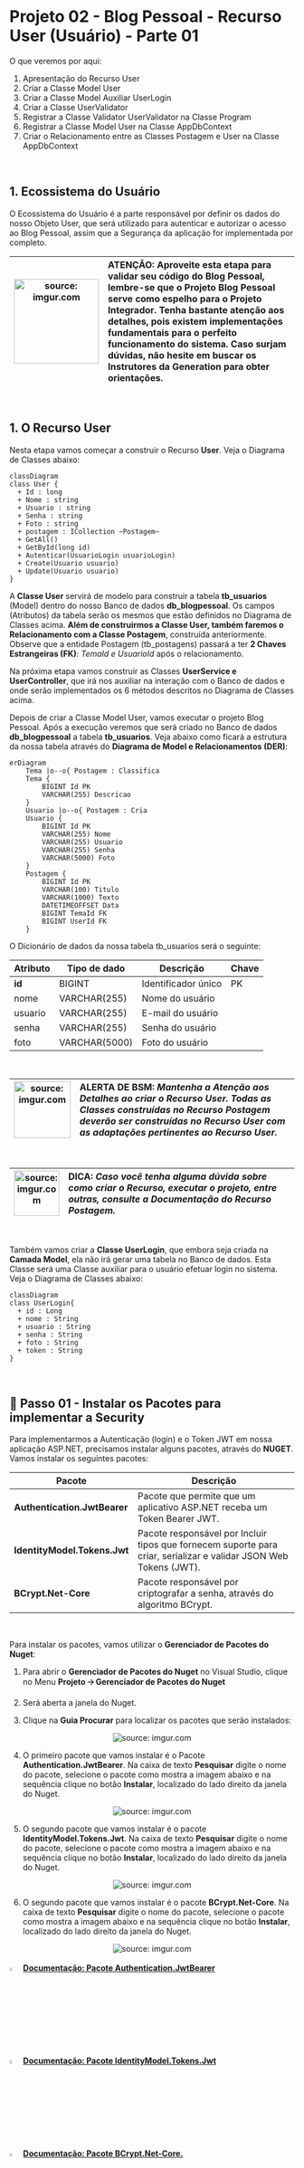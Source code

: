 <h1>Projeto 02 - Blog Pessoal - Recurso User (Usuário) - Parte 01</h1>



O que veremos por aqui:

1. Apresentação do Recurso User
2. Criar a Classe Model User
3. Criar a Classe Model Auxiliar UserLogin
4. Criar a Classe UserValidator
5. Registrar a Classe Validator UserValidator na Classe Program
6. Registrar a Classe Model User na Classe AppDbContext
7. Criar o Relacionamento entre as Classes Postagem e User na Classe AppDbContext

<br />

<h2>1. Ecossistema do Usuário</h2>



O Ecossistema do Usuário é a parte responsável por definir os dados do nosso Objeto User, que será utilizado para autenticar e autorizar o acesso ao Blog Pessoal, assim  que a Segurança da aplicação for implementada por completo. 

| <img src="https://i.imgur.com/hOgWvSc.png" title="source: imgur.com" width="150px"/> | <div align="left"> **ATENÇÃO:** Aproveite esta etapa para validar seu código do Blog Pessoal, lembre-se que o Projeto Blog Pessoal serve como espelho para o Projeto Integrador. Tenha bastante atenção aos detalhes, pois existem implementações fundamentais para o perfeito funcionamento do sistema. Caso surjam dúvidas, não hesite em buscar os Instrutores da Generation para obter orientações.</div> |
| ------------------------------------------------------------ | ------------------------------------------------------------ |

<br />

<h2>1. O Recurso User</h2>



Nesta etapa vamos começar a construir o Recurso **User**. Veja o Diagrama de Classes abaixo: 

```mermaid
classDiagram
class User {
  + Id : long
  + Nome : string
  + Usuario : string
  + Senha : string
  + Foto : string
  + postagem : ICollection ~Postagem~
  + GetAll()
  + GetById(long id)
  + Autenticar(UsuarioLogin usuarioLogin)
  + Create(Usuario usuario)
  + Update(Usuario usuario)
}
```

A **Classe User** servirá de modelo para construir a tabela **tb_usuarios** (Model) dentro do nosso Banco de dados **db_blogpessoal**. Os campos (Atributos) da tabela serão os mesmos que estão definidos no Diagrama de Classes acima. **Além de construirmos a Classe User, também faremos o Relacionamento com a Classe Postagem**, construída anteriormente. Observe que a entidade Postagem (tb_postagens) passará a ter **2 Chaves Estrangeiras (FK)**: *TemaId e UsuarioId* após o relacionamento.

Na próxima etapa vamos construir as Classes **UserService e UserController**, que irá nos auxiliar na interação com o Banco de dados e onde serão implementados os 6 métodos descritos no Diagrama de Classes acima.

Depois de criar a Classe Model User, vamos executar o projeto Blog Pessoal. Após a execução veremos que será criado no Banco de dados **db_blogpessoal** a tabela **tb_usuarios**. Veja abaixo como ficará a estrutura da nossa tabela através do **Diagrama de Model e Relacionamentos (DER)**:

```mermaid
erDiagram
    Tema |o--o{ Postagem : Classifica
    Tema {
        BIGINT Id PK
        VARCHAR(255) Descricao
    }
    Usuario |o--o{ Postagem : Cria
    Usuario {
        BIGINT Id PK
        VARCHAR(255) Nome
        VARCHAR(255) Usuario
       	VARCHAR(255) Senha
        VARCHAR(5000) Foto
    }
    Postagem {
       	BIGINT Id PK
        VARCHAR(100) Titulo
        VARCHAR(1000) Texto
       	DATETIMEOFFSET Data
        BIGINT TemaId FK
        BIGINT UserId FK
    }
```

O Dicionário de dados da nossa tabela tb_usuarios será o seguinte:

| Atributo | Tipo de dado  | Descrição           | Chave |
| -------- | ------------- | ------------------- | ----- |
| **id**   | BIGINT        | Identificador único | PK    |
| nome     | VARCHAR(255)  | Nome do usuário     |       |
| usuario  | VARCHAR(255)  | E-mail do usuário   |       |
| senha    | VARCHAR(255)  | Senha do usuário    |       |
| foto     | VARCHAR(5000) | Foto do usuário     |       |

<br />

| <img src="https://i.imgur.com/vVDBDG0.png" title="source: imgur.com" width="100px"/> | <div align="left"> **ALERTA DE BSM:** *Mantenha a Atenção aos Detalhes ao criar o Recurso User. Todas as Classes construídas no Recurso Postagem deverão ser construídas no Recurso User com as adaptações pertinentes ao Recurso User.* </div> |
| ------------------------------------------------------------ | ------------------------------------------------------------ |

<br />

| <img src="https://i.imgur.com/RfjtOFi.png" title="source: imgur.com" width="80px"/> | <div align="left"> **DICA:** *Caso você tenha alguma dúvida sobre como criar o Recurso, executar o projeto, entre outras, consulte a Documentação do Recurso Postagem.* </div> |
| ------------------------------------------------------------ | ------------------------------------------------------------ |

<br />

Também vamos criar a **Classe UserLogin**, que embora seja criada na **Camada Model**, ela não irá gerar uma tabela no Banco de dados. Esta Classe será uma Classe auxiliar para o usuário efetuar login no sistema. Veja o Diagrama de Classes abaixo:

```mermaid
classDiagram
class UserLogin{
  + id : Long
  + nome : String
  + usuario : String
  + senha : String
  + foto : String
  + token : String
}
```

<br />

<h2>👣 Passo 01 - Instalar os Pacotes para implementar a Security</h2>



Para implementarmos a Autenticação (login) e o Token JWT em nossa aplicação ASP.NET, precisamos instalar alguns pacotes, através do **NUGET**. Vamos instalar os seguintes pacotes:


| Pacote                       | Descrição                                                    |
| ---------------------------- | ------------------------------------------------------------ |
| **Authentication.JwtBearer** | Pacote que permite que um aplicativo ASP.NET receba um Token Bearer JWT. |
| **IdentityModel.Tokens.Jwt** | Pacote responsável por Incluir tipos que fornecem suporte para criar, serializar e validar JSON Web Tokens (JWT). |
| **BCrypt.Net-Core**          | Pacote responsável por criptografar a senha, através do algoritmo BCrypt. |

<br />

Para instalar os pacotes, vamos utilizar o **Gerenciador de Pacotes do Nuget**: 

1. Para abrir o **Gerenciador de Pacotes do Nuget** no Visual Studio, clique no Menu **Projeto 🡢 Gerenciador de Pacotes do Nuget**

2. Será aberta a janela do Nuget.

3. Clique na **Guia Procurar** para localizar os pacotes que serão instalados:

<div align="center"><img src="https://imgur.com/QhxqhPs.png" title="source: imgur.com" /></div>

4. O primeiro pacote que vamos instalar é o Pacote **Authentication.JwtBearer**. Na caixa de texto **Pesquisar** digite o nome do pacote, selecione o pacote como mostra a imagem abaixo e na sequência clique no botão **Instalar**, localizado do lado direito da janela do Nuget.

<div align="center"><img src="https://i.imgur.com/wE4hrJH.png" title="source: imgur.com" /></div>

5. O segundo pacote que vamos instalar é o pacote **IdentityModel.Tokens.Jwt**. Na caixa de texto **Pesquisar** digite o nome do pacote, selecione o pacote como mostra a imagem abaixo e na sequência clique no botão **Instalar**, localizado do lado direito da janela do Nuget.

<div align="center"><img src="https://i.imgur.com/ozaE0Dc.png" title="source: imgur.com" /></div>

6. O segundo pacote que vamos instalar é o pacote **BCrypt.Net-Core**. Na caixa de texto **Pesquisar** digite o nome do pacote, selecione o pacote como mostra a imagem abaixo e na sequência clique no botão **Instalar**, localizado do lado direito da janela do Nuget.

<div align="center"><img src="https://i.imgur.com/gQs1kAD.png" title="source: imgur.com" /></div>

<br />

<div align="left"><img src="https://i.imgur.com/2czVisH.png" title="source: imgur.com" width="4%"/> <a href="https://www.nuget.org/packages/Microsoft.AspNetCore.Authentication.JwtBearer/7.0.9?_src=template" target="_blank"><b>Documentação: Pacote Authentication.JwtBearer</b></a></div>

<div align="left"><img src="https://i.imgur.com/2czVisH.png" title="source: imgur.com" width="4%"/> <a href="https://www.nuget.org/packages/System.IdentityModel.Tokens.Jwt/6.32.0?_src=template" target="_blank"><b>Documentação: Pacote IdentityModel.Tokens.Jwt</b></a></div>

<div align="left"><img src="https://i.imgur.com/2czVisH.png" title="source: imgur.com" width="4%"/> <a href="https://www.nuget.org/packages/BCrypt.Net-Core/1.6.0?_src=template" target="_blank"><b>Documentação: Pacote BCrypt.Net-Core.</b></a></div>

<br />

<h2>👣 Passo 02 - Criar a Classe Model User</h2>



Vamos criar a Classe Model **User**:

1. Clique com o botão direito do mouse sobre a **pasta Model** e na sequência, clique na opção **Adicionar 🡪 Classe**
2. Na janela **Adicionar Novo item**, no item **Nome**, digite o nome da Classe (**User**) e clique no botão **Adicionar** para concluir.

Agora vamos criar o código da Classe **User**:

```c#
using blogpessoal.Model;
using Newtonsoft.Json;
using System.ComponentModel.DataAnnotations;
using System.ComponentModel.DataAnnotations.Schema;

namespace blogpessoal.Model
{
    public class User
    {

        [Key]
        [DatabaseGenerated(DatabaseGeneratedOption.Identity)]
        public long Id { get; set; }

        [Column(TypeName = "varchar")]
        [StringLength(255)]
        public string Nome { get; set; } = string.Empty;

        [Column(TypeName = "varchar")]
        [StringLength(255)]
        public string Usuario { get; set; } = string.Empty;

        [Column(TypeName = "varchar")]
        [StringLength(255)]
        public string Senha { get; set; } = string.Empty;

        [Column(TypeName = "varchar")]
        [StringLength(5000)]
        public string? Foto { get; set; } = string.Empty;

        [InverseProperty("Usuario")]
        public virtual ICollection<Postagem>? Postagem { get; set; }
    }
}
```

Veja na tabela abaixo a conversão de **Tipo de dados C# 🡪 SQL, de acordo com o que foi definido no Diagrama de Classes acima:**

| Atributo | Tipo de dado TypeScript | Tipo de dado MySQL |
| -------- | ----------------------- | ------------------ |
| **id**   | long                    | BIGINT             |
| nome     | string                  | VARCHAR(255)       |
| usuario  | string                  | VARCHAR(255)       |
| senha    | string                  | VARCHAR(255)       |
| foto     | string                  | VARCHAR(5000)      |

<br />

| <img src="https://i.imgur.com/RfjtOFi.png" title="source: imgur.com" width="100px"/> | <div align="left">**DICA:** *Para relembrar os tipos de dados do C#, <a href="https://github.com/rafaelq80/cookbook_csharp/blob/main/01_csharp/03.md">clique aqui</a> e explore os principais tipos de dados oferecidos pelo C#.* </div> |
| ------------------------------------------------------------ | ------------------------------------------------------------ |

<br />

<h2>👣 Passo 03 - Criar a Classe Model Auxiliar UserLogin</h2>



Vamos criar a Classe Model **UserLogin**:

1. Clique com o botão direito do mouse sobre a **pasta Model** e na sequência, clique na opção **Adicionar 🡪 Classe**
2. Na janela **Adicionar Novo item**, no item **Nome**, digite o nome da Classe (**UserLogin**) e clique no botão **Adicionar** para concluir.

Agora vamos criar o código da Classe **UserLogin**:

```c#
namespace blogpessoal.Model
{
    public class UserLogin
    {
        public long Id { get; set; }

        public string Nome { get; set; } = string.Empty;

        public string Usuario { get; set; } = string.Empty;

        public string Senha { get; set; } = string.Empty;

        public string Foto { get; set; } = string.Empty;

        public string Token { get; set; } = string.Empty;

    }
}
```

<br />

<h2>👣 Passo 04 - Criar a Classe Validator UserValidator</h2>



Vamos criar a Classe de Validação de dados **UserValidator**:

1. Clique com o botão direito do mouse sobre a **pasta Validator** e na sequência, clique na opção **Adicionar 🡪 Classe**
2. Na janela **Adicionar Novo item**, no item **Nome**, digite o nome da Classe (**UserValidator**) e clique no botão **Adicionar** para concluir.

Agora vamos criar o código da Classe **UserValidator**:

```c#
using blogpessoal.Model;
using blogpessoal.Models;
using FluentValidation;

namespace blogpessoal.Validator
{
    public class UserValidator : AbstractValidator<User>
    {
        public UserValidator()
        {
            RuleFor(u => u.Nome)
                .NotEmpty()
                .MaximumLength(255);

            RuleFor(u => u.Usuario)
                .NotEmpty()
                .EmailAddress();

            RuleFor(u => u.Senha)
                .NotEmpty()
                .MinimumLength(8);

            RuleFor(u => u.Foto)
                .MaximumLength(5000);

        }

    }
}
```

<br />

**Regras de Validação utilizadas**

| Propriedade            | Descrição                           |
| ---------------------- | ----------------------------------- |
| **NotEmpty()**         | A string não pode ser nula ou vazia |
| **MinimumLength(tam)** | Define o tamanho mínimo da string.  |
| **MaximumLength(tam)** | Define o tamanho máximo da string.  |
| **EmailAddress()**     | Verifica se foi digitado um e-mail. |

<br />

<h2>👣 Passo 05 - Registrar a Classe UserValidator na Classe Program</h2>



Vamos registrar a Classe **UserValidator** como um serviço na Classe **Program**. 

1. Abra a Classe **Program**;
2. Localize a linha indicada abaixo:

 <div align="left"><img src="https://i.imgur.com/VUzfWg2.png" title="source: imgur.com" /></div>

4. Após a linha indicada acima, adicione o trecho de código abaixo:

```c#
builder.Services.AddTransient<IValidator<User>, UserValidator>();
```

5. A imagem abaixo, mostra como ficará o trecho com a nova linha:

 <div align="left"><img src="https://i.imgur.com/oc5R1zg.png" title="source: imgur.com" /></div>

Veja o código completo da Classe **Program** abaixo:

```c#

using blogpessoal.Data;
using blogpessoal.Model;
using blogpessoal.Service.Implements;
using blogpessoal.Service;
using blogpessoal.Validator;
using FluentValidation;
using Microsoft.EntityFrameworkCore;

namespace blogpessoal
{
    public class Program
    {
        public static void Main(string[] args)
        {
            var builder = WebApplication.CreateBuilder(args);

            // Add services to the container.

            // Add Controller Class
            builder.Services.AddControllers()
                .AddNewtonsoftJson(options =>
                {
                    options.SerializerSettings.ReferenceLoopHandling = Newtonsoft.Json.ReferenceLoopHandling.Ignore;
                }
            );

            // Conexão com o Banco de dados
            var connectionString = builder.Configuration.
                    GetConnectionString("DefaultConnection");

            builder.Services.AddDbContext<AppDbContext>(options =>
                options.UseSqlServer(connectionString)
            );

            // Validação das Entidades
            builder.Services.AddTransient<IValidator<Postagem>, PostagemValidator>();
            builder.Services.AddTransient<IValidator<Tema>, TemaValidator>();
            builder.Services.AddTransient<IValidator<User>, UserValidator>();

            // Registrar as Classes e Interfaces Service
            builder.Services.AddScoped<IPostagemService, PostagemService>();
            builder.Services.AddScoped<ITemaService, TemaService>();

            // Learn more about configuring Swagger/OpenAPI
            // at https://aka.ms/aspnetcore/swashbuckle

            builder.Services.AddEndpointsApiExplorer();
            builder.Services.AddSwaggerGen();

            // Configuração do CORS
            builder.Services.AddCors(options => {
                options.AddPolicy(name: "MyPolicy",
                    policy =>
                    {
                        policy.AllowAnyOrigin()
                        .AllowAnyHeader()
                        .AllowAnyMethod();
                    });
            });

            var app = builder.Build();

            // Criar o Banco de dados e as tabelas Automaticamente
            using (var scope = app.Services.CreateAsyncScope())
            {
                var dbContext = scope.ServiceProvider.GetRequiredService<AppDbContext>();
                dbContext.Database.EnsureCreated();

            }

            app.UseDeveloperExceptionPage();

            // Configure the HTTP request pipeline.
            if (app.Environment.IsDevelopment())
            {
                app.UseSwagger();
                app.UseSwaggerUI();
            }

            app.UseCors("MyPolicy");

            app.UseAuthorization();

            app.MapControllers();

            app.Run();
        }
    }
}
```

<br />

<h2>👣 Passo 06 - Registrar a Classe User na Classe AppDbContext</h2>



Vamos registrar a Classe **User** na Classe **AppDbContext**, para gerar a tabela **tb_temas** no Banco de dados.:

1. Abra a Classe **AppDbContext**, localizada na pasta **Data**;
2. Localize o Método **OnModelCreating(ModelBuilder modelBuilder)**, indicado na imagem abaixo:

<div align="left"><img src="https://i.imgur.com/uWeURhO.png" title="source: imgur.com" /></div>

4. Adicione a linha de código abaixo dentro do Método **OnModelCreating(ModelBuilder modelBuilder)**:

```c#
modelBuilder.Entity<User>().ToTable("tb_usuarios");
```

5. A imagem abaixo, mostra como ficará o Método com a nova linha:

 <div align="left"><img src="https://i.imgur.com/tpNjxOz.png" title="source: imgur.com" /></div>

6. Localize a linha indicada abaixo:

<div align="left"><img src="https://i.imgur.com/J6f2HTd.png" title="source: imgur.com" /></div>

7. Após a linha indicada acima, adicione a linha de código abaixo:

```c#
public DbSet<User> Users { get; set; } = null!;
```

8. A imagem abaixo, mostra como ficará o trecho com a nova linha:

 <div align="left"><img src="https://i.imgur.com/OyC75GQ.png" title="source: imgur.com" /></div>

Veja o código completo da Classe **AppDbContext** abaixo:

```c#
using blogpessoal.Model;
using Microsoft.EntityFrameworkCore;

namespace blogpessoal.Data
{
    public class AppDbContext : DbContext
    {
        public AppDbContext(DbContextOptions<AppDbContext> options) : base(options)
        {

        }

        protected override void OnModelCreating(ModelBuilder modelBuilder)
        {
            modelBuilder.Entity<Postagem>().ToTable("tb_postagens");
            modelBuilder.Entity<Tema>().ToTable("tb_temas");
            modelBuilder.Entity<User>().ToTable("tb_usuarios");

            // Relacionamento Postagem -> Tema
            _ = modelBuilder.Entity<Postagem>()
                .HasOne(_ => _.Tema)
                .WithMany(t => t.Postagem)
                .HasForeignKey("TemaId")
                .OnDelete(DeleteBehavior.Cascade);

        }

        // Registro das Entidades
        public DbSet<Postagem> Postagens { get; set; } = null!;
        public DbSet<Tema> Temas { get; set; } = null!;
        public DbSet<User> Users { get; set; } = null!;

        public override Task<int> SaveChangesAsync(CancellationToken cancellationToken = default)
        {
            var insertedEntries = this.ChangeTracker.Entries()
                                   .Where(x => x.State == EntityState.Added)
                                   .Select(x => x.Entity);

            foreach (var insertedEntry in insertedEntries)
            {
                //Se uma propriedade da Classe Auditable estiver sendo criada. 
                if (insertedEntry is Auditable auditableEntity)
                {
                    auditableEntity.Data = DateTimeOffset.Now;
                }
            }

            var modifiedEntries = ChangeTracker.Entries()
                       .Where(x => x.State == EntityState.Modified)
                       .Select(x => x.Entity);

            foreach (var modifiedEntry in modifiedEntries)
            {
                //Se uma propriedade da Classe Auditable estiver sendo atualizada.  
                if (modifiedEntry is Auditable auditableEntity)
                {
                    auditableEntity.Data = DateTimeOffset.Now;
                }
            }

            return base.SaveChangesAsync(cancellationToken);
        }

    }
}


```

<br />

<h2>👣 Passo 07 - Criar o Atributo User na Classe Postagem</h2>



A Classe Postagem será o lado N:1, ou seja, **Muitas Postagens podem ter apenas Um Usuario**. Para criar a Relação vamos inserir depois do último atributo da Classe **Postagem** (Tema), a linha destacada em amarelo na imagem abaixo:

<div align="left"><img src="https://i.imgur.com/HKE7xGr.png" title="source: imgur.com" /></div>

Veja abaixo o código completo da **Classe Model Postagem**:

```c#
using System.ComponentModel.DataAnnotations.Schema;
using System.ComponentModel.DataAnnotations;

namespace blogpessoal.Model
{
    public class Postagem : Auditable
    {

        [Key]
        [DatabaseGenerated(DatabaseGeneratedOption.Identity)]
        public long Id { get; set; }

        [Column(TypeName = "varchar")]
        [StringLength(100)]
        public string Titulo { get; set; } = string.Empty;

        [Column(TypeName = "varchar")]
        [StringLength(1000)]
        public string Texto { get; set; } = string.Empty;

        public virtual Tema? Tema { get; set; }

        public virtual User? Usuario { get; set; }

    }
}
```

<br />

<h2>👣 Passo 08 - Criar o Relacionamento na Classe AppDbContext</h2>



Vamos criar o Relacionamento entre as Classes **User e Postagem**, na Classe **AppDbContext**, para gerar as tabelas **tb_temas** e **tb_postagens** no Banco de dados com o relacionamento:

1. Abra a Classe **AppDbContext**, localizada na pasta **Data**;
2. Localize dentro do Método **OnModelCreating(ModelBuilder modelBuilder)**, o trecho de código indicado na imagem abaixo:

<div align="left"><img src="https://i.imgur.com/25Bg52e.png" title="source: imgur.com" /></div>

4. Adicione a linha de código abaixo depois do trecho indicado acima:

```c#
 // Relacionamento Postagem -> User
_ = modelBuilder.Entity<Postagem>()
	.HasOne(_ => _.Usuario)
    .WithMany(u => u.Postagem)
    .HasForeignKey("UserId")
    .OnDelete(DeleteBehavior.Cascade);
```

5. A imagem abaixo, mostra como ficará o Método com as novas linhas:

 <div align="left"><img src="https://i.imgur.com/drD6Q2U.png" title="source: imgur.com" /></div>

Veja o código completo da Classe **AppDbContext** abaixo:

```c#
using blogpessoal.Model;
using Microsoft.EntityFrameworkCore;

namespace blogpessoal.Data
{
    public class AppDbContext : DbContext
    {
        public AppDbContext(DbContextOptions<AppDbContext> options) : base(options)
        {

        }

        protected override void OnModelCreating(ModelBuilder modelBuilder)
        {
            modelBuilder.Entity<Postagem>().ToTable("tb_postagens");
            modelBuilder.Entity<Tema>().ToTable("tb_temas");
            modelBuilder.Entity<User>().ToTable("tb_usuarios");

            // Relacionamento Postagem -> Tema
            _ = modelBuilder.Entity<Postagem>()
                .HasOne(_ => _.Tema)
                .WithMany(t => t.Postagem)
                .HasForeignKey("TemaId")
                .OnDelete(DeleteBehavior.Cascade);

            // Relacionamento Postagem -> User
            _ = modelBuilder.Entity<Postagem>()
            .HasOne(_ => _.Usuario)
            .WithMany(u => u.Postagem)
            .HasForeignKey("UserId")
            .OnDelete(DeleteBehavior.Cascade);
       
        }

        // Registro das Entidades
        public DbSet<Postagem> Postagens { get; set; } = null!;
        public DbSet<Tema> Temas { get; set; } = null!;
        public DbSet<User> Users { get; set; } = null!;

        public override Task<int> SaveChangesAsync(CancellationToken cancellationToken = default)
        {
            var insertedEntries = this.ChangeTracker.Entries()
                                   .Where(x => x.State == EntityState.Added)
                                   .Select(x => x.Entity);

            foreach (var insertedEntry in insertedEntries)
            {
                //Se uma propriedade da Classe Auditable estiver sendo criada. 
                if (insertedEntry is Auditable auditableEntity)
                {
                    auditableEntity.Data = DateTimeOffset.Now;
                }
            }

            var modifiedEntries = ChangeTracker.Entries()
                       .Where(x => x.State == EntityState.Modified)
                       .Select(x => x.Entity);

            foreach (var modifiedEntry in modifiedEntries)
            {
                //Se uma propriedade da Classe Auditable estiver sendo atualizada.  
                if (modifiedEntry is Auditable auditableEntity)
                {
                    auditableEntity.Data = DateTimeOffset.Now;
                }
            }

            return base.SaveChangesAsync(cancellationToken);
        }

    }
}
```

<br />

<h2>👣 Passo 09 - Apagar o Banco de dados</h2>



Antes de criarmos a tabela **tb_usuarios** e os respectivos relacionamentos, precisamos apagar o Banco de dados **db_blogpessoal**, porque o **ASP.NET** não consegue atualizar e/ou criar tabelas, depois que uma tabela foi criada no banco de dados. Vamos apagar o Banco de dados **db_blogpessoal**:

1. Pare o projeto, caso ele esteja em execução.
2. Abra o **SQL Server Management Studio** e conecte-se com o **SQL Server**.
3. Clique com o botão direito do mouse sobre o Banco de dados **db_blogpessoal** e no menu que será aberto, clique na opção **Excluir**, como mostra a imagem abaixo:

 <div align="center"><img src="https://i.imgur.com/7jfcFDE.png" title="source: imgur.com" width="45%"/></div>

4. Na janela **Excluir Objeto**, clique no botão **OK** para confirmar.

 <div align="center"><img src="https://i.imgur.com/3DuNflw.png" title="source: imgur.com" /></div>

5. Observe que o Banco de dados **db_blogpessoal** foi excluído!

 <div align="center"><img src="https://i.imgur.com/X08D6ci.png" title="source: imgur.com" /></div>

<br />

| <img src="https://i.imgur.com/hOgWvSc.png" title="source: imgur.com" width="80px"/> | <div align="left"> **ATENÇÃO:** *Ao excluir o Banco de dados, todos os dados cadastrados serão perdidos!* </div> |
| ------------------------------------------------------------ | ------------------------------------------------------------ |

<br />

<h2>👣 Passo 10 - Executar o projeto</h2>



1. Para executarmos o Projeto, clique no botão <img src="https://i.imgur.com/gPnfOVk.png" title="source: imgur.com" width="8%"/>**Run http**, na **Barra de Ferramentas Principal** (indicado em verde na imagem):

![Imagem 30](https://i.imgur.com/Ya4O50P.png)

2. Verifique na Tela do Console se o Banco e as 2 tabelas foram criadas, como mostra a imagem abaixo:

 <div align="center"><img src="https://i.imgur.com/9v7CRMH.png" title="source: imgur.com" /></div>

<br />

<h2>👣 Passo 11 - Checar o Banco de dados</h2>



1. Volte para o **SQL Server Management Studio** e conecte-se com o **SQL Server**.
2. Para visualizar se o **Banco de Dados db_blogpessoal** e as **Tabelas tb_postagens e tb_temas com o Relacionamento** foram criados, na janela **Pesquisador de Objetos**, localizada no lado esquerdo da tela, selecione o servidor <img src="https://i.imgur.com/Uz7gUN4.png" title="source: imgur.com" />**localhost** e clique no botão **Atualizar** <img src="https://i.imgur.com/w0H9RB6.png" title="source: imgur.com" />.

<div align="center"><img src="https://i.imgur.com/ij7yMYl.png" title="source: imgur.com" /></div>

3. Na mesma janela, clique no sinal de (**+**) ao lado do item **Banco de Dados**, na sequência, clique no sinal de (**+**) ao lado do **Banco de Dados db_blogpessoal**, clique no sinal de (**+**) ao lado do item **Tabelas** e se tudo deu certo, veremos as tabelas **tb_postagens e tb_temas** criadas dentro do **Banco de Dados db_blogpessoal**, como mostra a imagem abaixo:

<div align="center"><img src="https://i.imgur.com/ln3exka.png" title="source: imgur.com" width="50%"/></div>

4. Observe que a **Chave Estrangeira UserId** foi criada na tabela **tb_postagens** e agora temos 3 tabelas no Banco de dados.
5. Crie um novo arquivo SQL **(SQLFile)**, insira as instruções abaixo e execute a consulta para popular as tabelas **tb_postagens** e **tb_temas** novamente.

```sql
USE db_blogpessoal;
GO

INSERT INTO tb_temas(descricao) values ('Tema 01');
INSERT INTO tb_temas(descricao) values ('Tema 02');
INSERT INTO tb_temas(descricao) values ('Tema 03');
GO

SELECT * FROM tb_temas;
GO

INSERT INTO tb_postagens (Titulo, Texto, Data, TemaId)
VALUES ('Postagem 01', 'Texto da Postagem 01', SYSDATETIMEOFFSET(), 1);
INSERT INTO tb_postagens (Titulo, Texto, Data, TemaId)
VALUES ('Postagem 02', 'Texto da Postagem 02', SYSDATETIMEOFFSET(), 2);
INSERT INTO tb_postagens (Titulo, Texto, Data, TemaId)
VALUES ('Postagem 03 - Atualizado', 'Texto da Postagem 03 - Atualizado', SYSDATETIMEOFFSET(), 1);
GO

SELECT * FROM tb_postagens;
GO
```

<br />

| <img src="https://i.imgur.com/hOgWvSc.png" title="source: imgur.com" width="80px"/> | <div align="left"> **ATENÇÃO:** *Lembre-se que as nossas tabelas estão vazias, logo teremos que persistir novos Objetos.* </div> |
| ------------------------------------------------------------ | ------------------------------------------------------------ |

<br />

Próximo passo: Implementar as **Classes UserService e UserController**.

<br />

<div align="left"><img src="https://i.imgur.com/JACNZiR.png" title="source: imgur.com" width="5%"/> <a href="" target="_blank"><b>Código fonte do projeto</b></a></div>

<br /><br />

<div align="left"><a href="README.md"><img src="https://i.imgur.com/XMgF3gl.png" title="source: imgur.com" width="3%"/>Voltar</a></div>